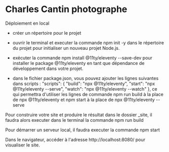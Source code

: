 # Charles Cantin photographe

Déploiement en local 
- créer un répertoire pour le projet
- ouvrir le terminal et executer la commande npm init -y dans le répertoire du projet pour initialiser un nouveau projet Node.js.
- exécuter la commande npm install @11ty/eleventy --save-dev pour installer le package @11ty/eleventy en tant que dépendance de développement dans votre projet.

- dans le fichier package.json, vous pouvez ajouter les lignes suivantes dans scripts :
  "scripts": {
    "build": "npx @11ty/eleventy",
    "start": "npx @11ty/eleventy --serve",
    "watch": "npx @11ty/eleventy --watch"
  },
  ce qui permettra d'utiliser les lignes de commande npm run build à la place de npx @11ty/eleventy et npm start à la place de npx @11ty/eleventy --serve


Pour construire votre site et produire le résultat dans le dossier _site, il faudra alors executer dans le terminal la commande npm run build

Pour démarrer un serveur local, il faudra executer la commande npm start

Dans le navigateur, accéder à l'adresse http://localhost:8080/ pour visualiser le site.